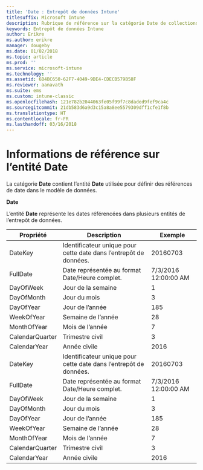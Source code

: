 ```yaml
---
title: 'Date : Entrepôt de données Intune'
titlesuffix: Microsoft Intune
description: Rubrique de référence sur la catégorie Date de collections d’entités dans l’API d’entrepôt de données Intune.
keywords: Entrepôt de données Intune
author: Erikre
ms.author: erikre
manager: dougeby
ms.date: 01/02/2018
ms.topic: article
ms.prod: ''
ms.service: microsoft-intune
ms.technology: ''
ms.assetid: 6B4BC650-62F7-4049-9DE4-CDECB579B58F
ms.reviewer: aanavath
ms.suite: ems
ms.custom: intune-classic
ms.openlocfilehash: 121e782b2044063fe05f99f7c8daded9fef9ca4c
ms.sourcegitcommit: 21db583d6a9d3c15a8a8ee5579309dff1cfe1f8b
ms.translationtype: HT
ms.contentlocale: fr-FR
ms.lasthandoff: 03/16/2018
---
```

# <a name="reference-for-date-entity"></a>Informations de référence sur l’entité Date

La catégorie **Date** contient l’entité **Date** utilisée pour définir des références de date dans le modèle de données.

**Date**

L’entité **Date** représente les dates référencées dans plusieurs entités de l’entrepôt de données.

| Propriété  | Description | Exemple |
|---------|------------|--------|
| DateKey | Identificateur unique pour cette date dans l’entrepôt de données. | 20160703 |
| FullDate | Date représentée au format Date/Heure complet. | 7/3/2016 12:00:00 AM |
| DayOfWeek | Jour de la semaine | 1 |
| DayOfMonth | Jour du mois | 3 |
| DayOfYear | Jour de l’année | 185 |
| WeekOfYear | Semaine de l’année | 28 |
| MonthOfYear | Mois de l’année | 7 |
| CalendarQuarter | Trimestre civil | 3 |
| CalendarYear | Année civile | 2016 |
| DateKey | Identificateur unique pour cette date dans l’entrepôt de données. | 20160703 |
| FullDate | Date représentée au format Date/Heure complet. | 7/3/2016 12:00:00 AM |
| DayOfWeek | Jour de la semaine | 1 |
| DayOfMonth | Jour du mois | 3 |
| DayOfYear | Jour de l’année | 185 |
| WeekOfYear | Semaine de l’année | 28 |
| MonthOfYear | Mois de l’année | 7 |
| CalendarQuarter | Trimestre civil | 3 |
| CalendarYear | Année civile | 2016 |
